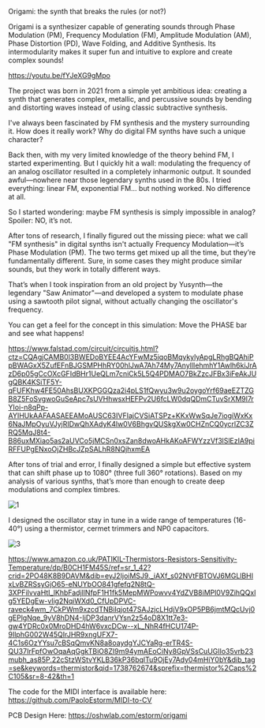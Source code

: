 Origami: the synth that breaks the rules (or not?)

Origami is a synthesizer capable of generating sounds through Phase Modulation (PM), Frequency Modulation (FM), Amplitude Modulation (AM), Phase Distortion (PD), Wave Folding, and Additive Synthesis. Its intermodularity makes it super fun and intuitive to explore and create complex sounds!

https://youtu.be/fYJeXG9gMpo

The project was born in 2021 from a simple yet ambitious idea: creating a synth that generates complex, metallic, and percussive sounds by bending and distorting waves instead of using classic subtractive synthesis.

I've always been fascinated by FM synthesis and the mystery surrounding it. How does it really work? Why do digital FM synths have such a unique character?

Back then, with my very limited knowledge of the theory behind FM, I started experimenting. But I quickly hit a wall: modulating the frequency of an analog oscillator resulted in a completely inharmonic output. It sounded awful—nowhere near those legendary synths used in the 80s. I tried everything: linear FM, exponential FM… but nothing worked. No difference at all.

So I started wondering: maybe FM synthesis is simply impossible in analog?
Spoiler: NO, it’s not.

After tons of research, I finally figured out the missing piece: what we call "FM synthesis" in digital synths isn't actually Frequency Modulation—it’s Phase Modulation (PM). The two terms get mixed up all the time, but they’re fundamentally different. Sure, in some cases they might produce similar sounds, but they work in totally different ways.

That’s when I took inspiration from an old project by Yusynth—the legendary "Saw Animator"—and developed a system to modulate phase using a sawtooth pilot signal, without actually changing the oscillator's frequency.

You can get a feel for the concept in this simulation:
Move the PHASE bar and see what happens!

https://www.falstad.com/circuit/circuitjs.html?ctz=CQAgjCAMB0l3BWEDoBYEE4AcYFwMz5iqoBMqykylyApgLRhgBQAhiPpBWAGxX5ZufEFnBJGSMPHhRY00hlJwA7Ah74My7AnyllIehmhY1Awlh6kiJrAzD6p05gCcOXcGFIdBHr1UeQLm7cniCk5L5Q4PDMAO7BkZzcJFBx3iFeAkJUgQBK4KSiTF5Y-qFUFKhw4FE50AhsBUXKPGGQza2i4pLS1fQwyu3w9u2oygoYrf69aeEZTZGB8Z5FoSvgwoGuSeApc7sUVHhwsxHEFPv2U6fcLW0dqQDmCTuvSrXM9l7rYIoi-n8qPp-AYIHUkAAFAASAEEAMoAUSC63IVFIajCVSiATSPz+KKxWwSqJe7iogiWxKx6NaJMpOyuVJyjRIDwQhXAdyK4lw0V6BhgvQUSkgXw0CHZnCQ0ycrlZC3ZRQ5MqJ8t4-B86uxMXiao5as2aUVCo5jMCSn0xsZan8dwoAHkAKoAFWYzzVf3lSlEzIA9piRFFUPgENxoOjZHBcJZpSALhR8NQjhxmEA

After tons of trial and error, I finally designed a simple but effective system that can shift phase up to 1080° (three full 360° rotations). Based on my analysis of various synths, that’s more than enough to create deep modulations and complex timbres.

![1](https://github.com/user-attachments/assets/809f5ae6-09f3-4d24-bfaa-d2cc60eb9987)

I designed the oscillator stay in tune in a wide range of temperatures (16-40°) using a thermistor, cermet trimmers and NP0 capacitors.

![3](https://github.com/user-attachments/assets/0741ba0a-dae5-40de-8d5b-746bfd7262bb)

https://www.amazon.co.uk/PATIKIL-Thermistors-Resistors-Sensitivity-Temperature/dp/B0CH1FM45S/ref=sr_1_42?crid=2PO48K8B9DAVM&dib=eyJ2IjoiMSJ9._iAXf_s02NVtFBTOVJ6MGLlBHIxLvBZRSsyGjO65-eNUYbOO841gfefq2N8tQ-3XPFiIvvaHtI_lKhbFadjllNfpF1H1fk5MepMWPowvv4YdZVB8iMPl0V9ZihQQxlg5YEDgEw-vlig2NqiWXd0_CfUpDPVC-raveck4wm_7CkPWm9xzcdTNBiIqjot47SAJzjcLHdjV9xOP5PB6jmtMQcUvj0gEPlgNqe_9yV8hDN4-IjDP3danrVYsn2z54oD8X1tt7e3-gw4YDRc0x0MroDHD4hW6vxcDCw--xL_NhR4fHCU174P-9IlphG002W45QIrJHR9xngUFX7-4C1s6OzYYsu7cBSqQmvKN8a8oaydgYJCYaRg-erTR4S-QU37IrFpfOwOqaAqGgkTBiO8ZI9m94ymAEoCiNy8GpVSsCuUGIlo35vrb23mubh_as85P.22cStzWStvYKLB36kP36bqlTu9OjEy7Ady04mHiY0bY&dib_tag=se&keywords=thermistor&qid=1738762674&sprefix=thermistor%2Caps%2C105&sr=8-42&th=1

The code for the MIDI interface is available here:
https://github.com/PaoloEstorm/MIDI-to-CV

PCB Design Here:
https://oshwlab.com/estorm/origami
